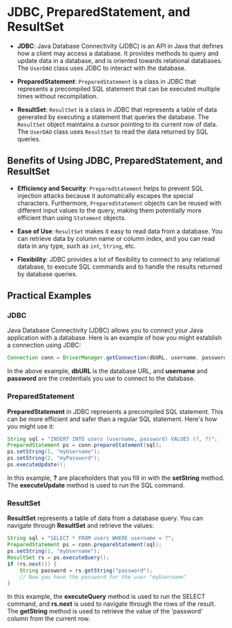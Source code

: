 # JDBC, PreparedStatement, and ResultSet

- **JDBC**: Java Database Connectivity (JDBC) is an API in Java that defines how a client may access a database. It provides methods to query and update data in a database, and is oriented towards relational databases. The `UserDAO` class uses JDBC to interact with the database.

- **PreparedStatement**: `PreparedStatement` is a class in JDBC that represents a precompiled SQL statement that can be executed multiple times without recompilation.

- **ResultSet**: `ResultSet` is a class in JDBC that represents a table of data generated by executing a statement that queries the database. The `ResultSet` object maintains a cursor pointing to its current row of data. The `UserDAO` class uses `ResultSet` to read the data returned by SQL queries.

## Benefits of Using JDBC, PreparedStatement, and ResultSet

- **Efficiency and Security**: `PreparedStatement` helps to prevent SQL injection attacks because it automatically escapes the special characters. Furthermore, `PreparedStatement` objects can be reused with different input values to the query, making them potentially more efficient than using `Statement` objects.

- **Ease of Use**: `ResultSet` makes it easy to read data from a database. You can retrieve data by column name or column index, and you can read data in any type, such as `int`, `String`, etc.

- **Flexibility**: JDBC provides a lot of flexibility to connect to any relational database, to execute SQL commands and to handle the results returned by database queries.

## Practical Examples

### JDBC
Java Database Connectivity (JDBC) allows you to connect your Java application with a database. Here is an example of how you might establish a connection using JDBC:

```java
Connection conn = DriverManager.getConnection(dbURL, username, password);
```

In the above example, **dbURL** is the database URL, and **username** and **password** are the credentials you use to connect to the database.

### PreparedStatement
**PreparedStatement** in JDBC represents a precompiled SQL statement. This can be more efficient and safer than a regular SQL statement. Here's how you might use it:

```java
String sql = "INSERT INTO users (username, password) VALUES (?, ?)";
PreparedStatement ps = conn.prepareStatement(sql);
ps.setString(1, "myUsername");
ps.setString(2, "myPassword");
ps.executeUpdate();
```

In this example, **?** are placeholders that you fill in with the **setString** method. The **executeUpdate** method is used to run the SQL command.

### ResultSet
**ResultSet** represents a table of data from a database query. You can navigate through **ResultSet** and retrieve the values:

```java
String sql = "SELECT * FROM users WHERE username = ?";
PreparedStatement ps = conn.prepareStatement(sql);
ps.setString(1, "myUsername");
ResultSet rs = ps.executeQuery();
if (rs.next()) {
    String password = rs.getString("password");
    // Now you have the password for the user "myUsername"
}
```
In this example, the **executeQuery** method is used to run the SELECT command, and **rs.next** is used to navigate through the rows of the result. The **getString** method is used to retrieve the value of the 'password' column from the current row.
